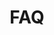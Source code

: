 ---
id: faq
title: FAQ
sidebar_label: FAQ
custom_edit_url: https://github.com/microsoft/fast-dna/edit/master/sites/website/docs/resources/faq.md
---